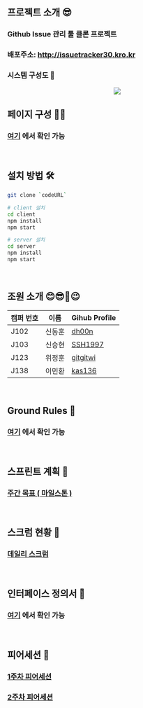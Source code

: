 ## 프로젝트 소개 😎

### Github Issue 관리 툴 클론 프로젝트

### 배포주소: http://issuetracker30.kro.kr

### 시스템 구성도 🚩
<p align="center">
  <img src="https://user-images.githubusercontent.com/48575504/98822173-d5b24080-2473-11eb-93cd-ad28c758d9a7.png">
</p>

## 페이지 구성 🏳‍🌈
### [여기](https://github.com/boostcamp-2020/IssueTracker-30/wiki/%ED%8E%98%EC%9D%B4%EC%A7%80-%EA%B5%AC%EC%84%B1%EB%8F%84) 에서 확인 가능

<br />

## 설치 방법 🛠

```bash
git clone `codeURL`

# client 설치
cd client
npm install
npm start

# server 설치
cd server
npm install
npm start
```

<br />

## 조원 소개 😊😎🙂😉

|캠퍼 번호|이름|Gihub Profile|
|---|---|---|
|J102|신동훈|[dh00n](https://github.com/dh00n)|
|J103|신승현|[SSH1997](https://github.com/SSH1997)|
|J123|위정훈|[gitgitwi](https://github.com/gitgitWi)|
|J138|이민환|[kas136](https://github.com/kas136)|

<br />

## Ground Rules 🧱

### [여기](https://github.com/boostcamp-2020/IssueTracker-30/wiki/Group-30---Ground-Rules) 에서 확인 가능

<br />

## 스프린트 계획 📜

### [주간 목표 ( 마일스톤 )](https://github.com/boostcamp-2020/IssueTracker-30/wiki/Milestones)

<br />

## 스크럼 현황 🎤
### [데일리 스크럼](https://github.com/boostcamp-2020/IssueTracker-30/wiki/%EC%8A%A4%ED%81%AC%EB%9F%BC-%ED%98%84%ED%99%A9)

<br />

## 인터페이스 정의서 💾
### [여기](https://docs.google.com/spreadsheets/d/1pl2vvTmJSDuonQS76f9BkLfjo0SOLZIdGAeG17SMBck/edit#gid=1017584322) 에서 확인 가능

<br />

## 피어세션 📢
### [1주차 피어세션](https://github.com/boostcamp-2020/IssueTracker-30/wiki/1%EC%A3%BC%EC%B0%A8-%ED%94%BC%EC%96%B4%EC%84%B8%EC%85%98)
### [2주차 피어세션](https://github.com/boostcamp-2020/IssueTracker-30/wiki/2%EC%A3%BC%EC%B0%A8-%ED%94%BC%EC%96%B4%EC%84%B8%EC%85%98)
